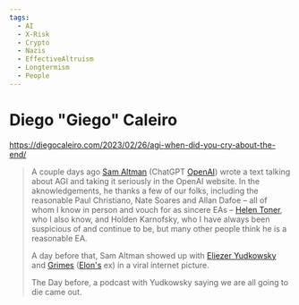 ```yaml
---
tags:
  - AI
  - X-Risk
  - Crypto
  - Nazis
  - EffectiveAltruism
  - Longtermism
  - People
---
```

# Diego "Giego" Caleiro

https://diegocaleiro.com/2023/02/26/agi-when-did-you-cry-about-the-end/

>A couple days ago [Sam Altman](Sam%20Altman.md) (ChatGPT [OpenAI](OpenAI.md)) wrote a text talking about AGI and taking it seriously in the OpenAI website. In the aknowledgements, he thanks a few of our folks, including the reasonable Paul Christiano, Nate Soares and Allan Dafoe – all of whom I know in person and vouch for as sincere EAs – [Helen Toner](Helen%20Toner.md), who I also know, and Holden Karnofsky, who I have always been suspicious of and continue to be, but many other people think he is a reasonable EA.
>
>A day before that, Sam Altman showed up with [Eliezer Yudkowsky](Eliezer%20Yudkowsky.md) and [Grimes](Grimes.md) ([Elon's](@elonmusk.md) ex) in a viral internet picture.
>
>The Day before, a podcast with Yudkowsky saying we are all going to die came out.